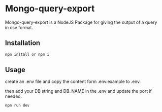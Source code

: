 # Mongo-query-export

Mongo-query-export is a NodeJS Package for giving the output of a query in csv format.

## Installation

```bash
npm install or npm i
```

## Usage

create an .env file and copy the content form .env.example to .env.

then add your DB string and DB_NAME in the .env and update the port if needed.

```bash
npm run dev
```
